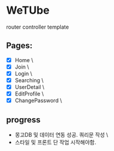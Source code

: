 # WeTUbe

router
controller
template

## Pages:

-[x] Home \
-[x] Join \
-[x] Login \
-[x] Searching \
-[x] UserDetail \
-[x] EditProfile \
-[x] ChangePassword \

## progress

- 몽고DB 및 데이터 연동 성공. 쿼리문 작성 \
- 스타일 및 프론트 단 작업 시작해야함.
